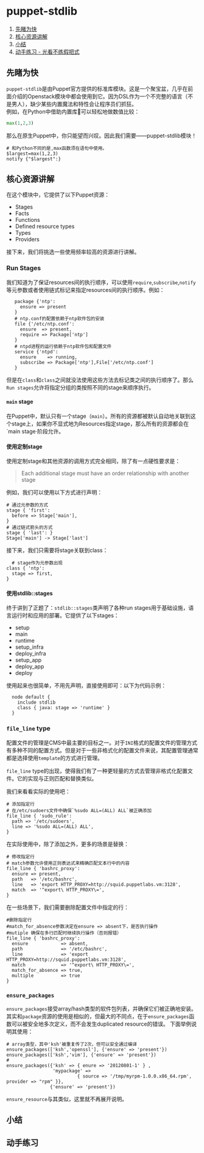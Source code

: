 # puppet-stdlib

1. [先睹为快](#先睹为快)
2. [核心资源讲解](#核心资源讲解)
3. [小结](##小结)
4. [动手练习 - 光看不练假把式](##动手练习)

## 先睹为快
`puppet-stdlib`是由Puppet官方提供的标准库模块。这是一个聚宝盆，几乎在前面介绍的Openstack模块中都会使用到它。因为DSL作为一个不完整的语言（不是男人），缺少某些内置魔法和特性会让程序员们抓狂。  
例如，在Python中借助内置库可以轻松地做数值比较：
```python
max(1,2,3)
```
那么在原生Puppet中，你只能望而兴叹。因此我们需要——puppet-stdlib模块！
```puppet
# 和Python不同的是,max函数须在语句中使用。
$largest=max(1,2,3)
notify {"$largest":}
```

## 核心资源讲解

在这个模块中，它提供了以下Puppet资源：

 * Stages
 * Facts
 * Functions
 * Defined resource types
 * Types
 * Providers

接下来，我们将挑选一些使用频率较高的资源进行讲解。


### Run Stages

我们知道为了保证resources间的执行顺序，可以使用`require`,`subscribe`,`notify`等元参数或者使用链式标记来指定resources间的执行顺序。例如：
```puppet
   package {'ntp':
     ensure => present
   }
   # ntp.conf的配置依赖于ntp软件包的安装
   file {'/etc/ntp.conf':
     ensure  => present,
     require => Package['ntp']
   }
   # ntpd进程的运行依赖于ntp软件包和配置文件
   service {'ntpd':
     ensure    => running,
     subscribe => Package['ntp'],File['/etc/ntp.conf']
   }
```
但是在`class`和`class`之间就没法使用这些方法去标记类之间的执行顺序了。那么`Run stages`允许将指定分组的类按照不同的stage来顺序执行。

#### `main` stage
在Puppet中，默认只有一个stage（`main`）。所有的资源都被默认自动地关联到这个stage上，如果你不显式地为Resources指定stage，那么所有的资源都会在`main stage·阶段允许。

#### 使用定制stage

  使用定制stage和其他资源的调用方式完全相同，除了有一点硬性要求是：
  
> Each additional stage must have an order relationship with another stage

例如，我们可以使用以下方式进行声明：
``` puppet
# 通过元参数的方式
stage { 'first':
  before => Stage['main'],
}
# 通过链式箭头的方式
stage { 'last': }
Stage['main'] -> Stage['last']
```
接下来，我们只需要将stage关联到class：
```puppet
  # stage作为元参数出现
class { 'ntp':
  stage => first,
}
```

#### 使用stdlib::stages
  终于讲到了正题了：`stdlib::stages`类声明了各种run stages用于基础设施，语言运行时和应用的部署。它提供了以下stages：
  
  * setup
  * main
  * runtime
  * setup_infra
  * deploy_infra
  * setup_app
  * deploy_app
  * deploy

使用起来也很简单，不用先声明，直接使用即可：以下为代码示例：
```puppet
  node default {
    include stdlib
    class { java: stage => 'runtime' }
  }
```

### `file_line` type
配置文件的管理是CMS中最主要的目标之一。对于`INI`格式的配置文件的管理方式有多种不同的配置方式。但是对于一些非格式化的配置文件来说，其配置管理通常都是选择使用`template`的方式进行管理。

`file_line` type的出现，使得我们有了一种更轻量的方式去管理非格式化配置文件。它的实现与正则匹配和替换类似。

我们来看看实际的使用吧：
```puppet
# 添加指定行
# 在/etc/sudoers文件中确保`%sudo ALL=(ALL) ALL`被正确添加
file_line { 'sudo_rule':
  path => '/etc/sudoers',
  line => '%sudo ALL=(ALL) ALL',
}
```
在实际使用中，除了添加之外，更多的场景是替换：
```puppet
# 修改指定行
# match参数允许使用正则表达式来精确匹配文本行中的内容
file_line { 'bashrc_proxy':
  ensure => present,
  path   => '/etc/bashrc',
  line   => 'export HTTP_PROXY=http://squid.puppetlabs.vm:3128',
  match  => '^export\ HTTP_PROXY\=',
}
```
在一些场景下，我们需要删除配置文件中指定的行：
```puppet
#删除指定行
#match_for_absence参数决定在ensure => absent下，是否执行操作
#mutiple 确保在多行匹配时继续执行操作（否则报错）
file_line { 'bashrc_proxy':
  ensure            => absent,
  path              => '/etc/bashrc',
  line              => 'export HTTP_PROXY=http://squid.puppetlabs.vm:3128',
  match             => '^export\ HTTP_PROXY\=',
  match_for_absence => true,
  multiple          => true 
}
```
### `ensure_packages`

`ensure_packages`接受array/hash类型的软件包列表，并确保它们被正确地安装。其实和`package`资源的使用是相似的，但最大的不同点，在于`ensure_packages`函数可以被安全地多次定义，而不会发生duplicated resource的错误。
下面举例说明其使用：
```puppet
# array类型，其中'ksh'被重复传了2次，但可以安全通过编译
ensure_packages(['ksh','openssl'], {'ensure' => 'present'})
ensure_packages(['ksh','vim'], {'ensure' => 'present'})
#
ensure_packages({'ksh' => { enure => '20120801-1' } ,  
                 'mypackage' => 
                          { source => '/tmp/myrpm-1.0.0.x86_64.rpm',                                  provider => "rpm" }}, 
                {'ensure' => 'present'})
```

`ensure_resource`与其类似，这里就不再展开说明。

## 小结

## 动手练习

